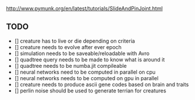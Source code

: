 http://www.pymunk.org/en/latest/tutorials/SlideAndPinJoint.html



## TODO

- [] creature has to live or die depending on criteria
- [] creature needs to evolve after ever epoch
- [] simulation needs to be saveable/reloadable with Avro
- [] quadtree query needs to be made to know what is around it
- [] quadtree needs to be numba.jit compileable
- [] neural networks need to be computed in parallel on cpu
- [] neural networks needs to be computed on gpu in parallel
- [] creature needs to produce ascii gene codes based on brain and traits
- [] perlin noise should be used to generate terrian for creatures